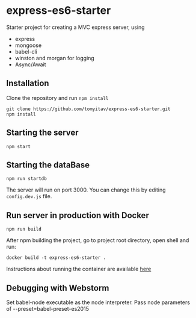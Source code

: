 # express-es6-starter

Starter project for creating a MVC express server, using

+ express
+ mongoose
+ babel-cli
+ winston and morgan for logging
+ Async/Await

## Installation

Clone the repository and run `npm install`

```
git clone https://github.com/tomyitav/express-es6-starter.git
npm install
```

## Starting the server

```
npm start
```
## Starting the dataBase

```
npm run startdb
```
The server will run on port 3000. You can change this by editing `config.dev.js` file.

## Run server in production with Docker

```
npm run build
```

After npm building the project, go to project root directory, open shell and run:
```
docker build -t express-es6-starter .
```

Instructions about running the container are available [here](https://hub.docker.com/r/tomyitav/express-es6-starter/)

## Debugging with Webstorm

Set babel-node executable as the node interpreter.
Pass node parameters of --preset=babel-preset-es2015
